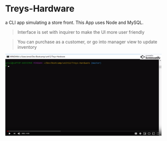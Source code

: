 # Treys-Hardware
a CLI app simulating a store front.  This App uses Node and MySQL.

>Interface is set with inquirer to make the UI more user friendly

>You can purchase as a customer, or go into manager view to update inventory

[![IMAGE ALT TEXT](./hardwareApp.png)](http://www.youtube.com/watch?v=QyDmL1RcrjA "Hardware Store App")